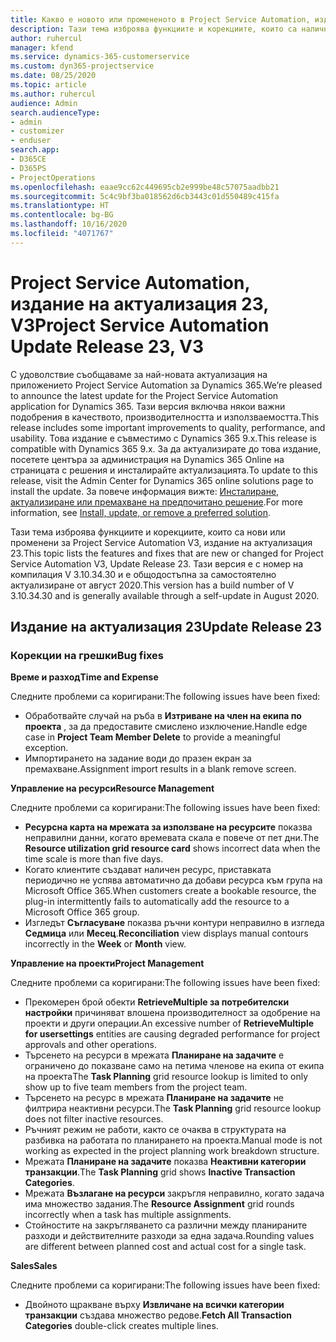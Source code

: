 ```yaml
---
title: Какво е новото или промененото в Project Service Automation, издание на актуализация 23, V3
description: Тази тема изброява функциите и корекциите, които са налични в Project Service Automation V3, издание на актуализация 23, V3.
author: ruhercul
manager: kfend
ms.service: dynamics-365-customerservice
ms.custom: dyn365-projectservice
ms.date: 08/25/2020
ms.topic: article
ms.author: ruhercul
audience: Admin
search.audienceType:
- admin
- customizer
- enduser
search.app:
- D365CE
- D365PS
- ProjectOperations
ms.openlocfilehash: eaae9cc62c449695cb2e999be48c57075aadbb21
ms.sourcegitcommit: 5c4c9bf3ba018562d6cb3443c01d550489c415fa
ms.translationtype: HT
ms.contentlocale: bg-BG
ms.lasthandoff: 10/16/2020
ms.locfileid: "4071767"
---
```

# <a name="project-service-automation-update-release-23-v3"></a><span data-ttu-id="9380d-103">Project Service Automation, издание на актуализация 23, V3</span><span class="sxs-lookup"><span data-stu-id="9380d-103">Project Service Automation Update Release 23, V3</span></span>

<span data-ttu-id="9380d-104">С удоволствие съобщаваме за най-новата актуализация на приложението Project Service Automation за Dynamics 365.</span><span class="sxs-lookup"><span data-stu-id="9380d-104">We’re pleased to announce the latest update for the Project Service Automation application for Dynamics 365.</span></span> <span data-ttu-id="9380d-105">Тази версия включва някои важни подобрения в качеството, производителността и използваемостта.</span><span class="sxs-lookup"><span data-stu-id="9380d-105">This release includes some important improvements to quality, performance, and usability.</span></span> <span data-ttu-id="9380d-106">Това издание е съвместимо с Dynamics 365 9.x.</span><span class="sxs-lookup"><span data-stu-id="9380d-106">This release is compatible with Dynamics 365 9.x.</span></span> <span data-ttu-id="9380d-107">За да актуализирате до това издание, посетете центъра за администрация на Dynamics 365 Online на страницата с решения и инсталирайте актуализацията.</span><span class="sxs-lookup"><span data-stu-id="9380d-107">To update to this release, visit the Admin Center for Dynamics 365 online solutions page to install the update.</span></span> <span data-ttu-id="9380d-108">За повече информация вижте: [Инсталиране, актуализиране или премахване на предпочитано решение](https://docs.microsoft.com/power-platform/admin/install-remove-preferred-solution).</span><span class="sxs-lookup"><span data-stu-id="9380d-108">For more information, see [Install, update, or remove a preferred solution](https://docs.microsoft.com/power-platform/admin/install-remove-preferred-solution).</span></span>

<span data-ttu-id="9380d-109">Тази тема изброява функциите и корекциите, които са нови или променени за Project Service Automation V3, издание на актуализация 23.</span><span class="sxs-lookup"><span data-stu-id="9380d-109">This topic lists the features and fixes that are new or changed for Project Service Automation V3, Update Release 23.</span></span> <span data-ttu-id="9380d-110">Тази версия е с номер на компилация V 3.10.34.30 и е общодостъпна за самостоятелно актуализиране от август 2020.</span><span class="sxs-lookup"><span data-stu-id="9380d-110">This version has a build number of V 3.10.34.30 and is generally available through a self-update in August 2020.</span></span>

## <a name="update-release-23"></a><span data-ttu-id="9380d-111">Издание на актуализация 23</span><span class="sxs-lookup"><span data-stu-id="9380d-111">Update Release 23</span></span>

### <a name="bug-fixes"></a><span data-ttu-id="9380d-112">Корекции на грешки</span><span class="sxs-lookup"><span data-stu-id="9380d-112">Bug fixes</span></span>

<span data-ttu-id="9380d-113">**Време и разход**</span><span class="sxs-lookup"><span data-stu-id="9380d-113">**Time and Expense**</span></span>

<span data-ttu-id="9380d-114">Следните проблеми са коригирани:</span><span class="sxs-lookup"><span data-stu-id="9380d-114">The following issues have been fixed:</span></span>
- <span data-ttu-id="9380d-115">Обработвайте случай на ръба в **Изтриване на член на екипа по проекта** , за да предоставите смислено изключение.</span><span class="sxs-lookup"><span data-stu-id="9380d-115">Handle edge case in **Project Team Member Delete** to provide a meaningful exception.</span></span>
- <span data-ttu-id="9380d-116">Импортирането на задание води до празен екран за премахване.</span><span class="sxs-lookup"><span data-stu-id="9380d-116">Assignment import results in a blank remove screen.</span></span>

<span data-ttu-id="9380d-117">**Управление на ресурси**</span><span class="sxs-lookup"><span data-stu-id="9380d-117">**Resource Management**</span></span>

<span data-ttu-id="9380d-118">Следните проблеми са коригирани:</span><span class="sxs-lookup"><span data-stu-id="9380d-118">The following issues have been fixed:</span></span>

- <span data-ttu-id="9380d-119">**Ресурсна карта на мрежата за използване на ресурсите** показва неправилни данни, когато времевата скала е повече от пет дни.</span><span class="sxs-lookup"><span data-stu-id="9380d-119">The **Resource utilization grid resource card** shows incorrect data when the time scale is more than five days.</span></span>
- <span data-ttu-id="9380d-120">Когато клиентите създават наличен ресурс, приставката периодично не успява автоматично да добави ресурса към група на Microsoft Office 365.</span><span class="sxs-lookup"><span data-stu-id="9380d-120">When customers create a bookable resource, the plug-in intermittently fails to automatically add the resource to a Microsoft Office 365 group.</span></span>
- <span data-ttu-id="9380d-121">Изгледът **Съгласуване** показва ръчни контури неправилно в изгледа **Седмица** или **Месец**.</span><span class="sxs-lookup"><span data-stu-id="9380d-121">**Reconciliation** view displays manual contours incorrectly in the **Week** or **Month** view.</span></span>

<span data-ttu-id="9380d-122">**Управление на проекти**</span><span class="sxs-lookup"><span data-stu-id="9380d-122">**Project Management**</span></span>

<span data-ttu-id="9380d-123">Следните проблеми са коригирани:</span><span class="sxs-lookup"><span data-stu-id="9380d-123">The following issues have been fixed:</span></span>

- <span data-ttu-id="9380d-124">Прекомерен брой обекти **RetrieveMultiple за потребителски настройки** причиняват влошена производителност за одобрение на проекти и други операции.</span><span class="sxs-lookup"><span data-stu-id="9380d-124">An excessive number of **RetrieveMultiple for usersettings** entities are causing degraded performance for project approvals and other operations.</span></span>
- <span data-ttu-id="9380d-125">Търсенето на ресурси в мрежата **Планиране на задачите** е ограничено до показване само на петима членове на екипа от екипа на проекта</span><span class="sxs-lookup"><span data-stu-id="9380d-125">The **Task Planning** grid resource lookup is limited to only show up to five team members from the project team.</span></span> 
- <span data-ttu-id="9380d-126">Търсенето на ресурс в мрежата **Планиране на задачите** не филтрира неактивни ресурси.</span><span class="sxs-lookup"><span data-stu-id="9380d-126">The **Task Planning** grid resource lookup does not filter inactive resources.</span></span>
- <span data-ttu-id="9380d-127">Ръчният режим не работи, както се очаква в структурата на разбивка на работата по планирането на проекта.</span><span class="sxs-lookup"><span data-stu-id="9380d-127">Manual mode is not working as expected in the project planning work breakdown structure.</span></span>
- <span data-ttu-id="9380d-128">Мрежата **Планиране на задачите** показва **Неактивни категории транзакции**.</span><span class="sxs-lookup"><span data-stu-id="9380d-128">The **Task Planning** grid shows **Inactive Transaction Categories**.</span></span>
- <span data-ttu-id="9380d-129">Мрежата **Възлагане на ресурси** закръгля неправилно, когато задача има множество задания.</span><span class="sxs-lookup"><span data-stu-id="9380d-129">The **Resource Assignment** grid rounds incorrectly when a task has multiple assignments.</span></span>
- <span data-ttu-id="9380d-130">Стойностите на закръгляването са различни между планираните разходи и действителните разходи за една задача.</span><span class="sxs-lookup"><span data-stu-id="9380d-130">Rounding values are different between planned cost and actual cost for a single task.</span></span>

<span data-ttu-id="9380d-131">**Sales**</span><span class="sxs-lookup"><span data-stu-id="9380d-131">**Sales**</span></span>

<span data-ttu-id="9380d-132">Следните проблеми са коригирани:</span><span class="sxs-lookup"><span data-stu-id="9380d-132">The following issues have been fixed:</span></span>

- <span data-ttu-id="9380d-133">Двойното щракване върху **Извличане на всички категории транзакции** създава множество редове.</span><span class="sxs-lookup"><span data-stu-id="9380d-133">**Fetch All Transaction Categories** double-click creates multiple lines.</span></span>
